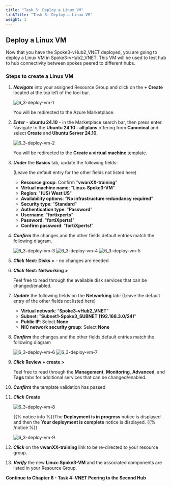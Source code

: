 ```yaml
---
title: "Task 3: Deploy a Linux VM"
linkTitle: "Task 3: Deploy a Linux VM"
weight: 3
---
```


## Deploy a Linux VM

Now that you have the Spoke3-vHub2_VNET deployed, you are going to deploy a Linux VM in Spoke3-vHub2_VNET. This VM will be used to test hub to hub connectivity between spokes peered to different hubs.

### Steps to create a Linux VM

1. ***Navigate*** into your assigned Resource Group and click on the **+ Create** located at the top left of the tool bar.

    ![6_3-deploy-vm-1](../images/6_3-deploy-vm-1.PNG)  

    You will be redirected to the Azure Marketplace.

1. ***Enter***  - **ubuntu 24.10** - in the Marketplace search bar, then press enter.  Navigate to the **Ubuntu 24.10 - all plans** offering from **Canonical** and select **Create** and **Ubuntu Server 24.10**.

    ![6_3-deploy-vm-2](../images/6_3-deploy-vm-2.PNG)

    You will be redirected to the **Create a virtual machine** template.

1. ***Under*** the **Basics** tab, update the following fields:

    (Leave the default entry for the other fields not listed here)
    - **Resource group**:  Confirm "**vwanXX-training**"
    - **Virtual machine name**:  "**Linux-Spoke3-VM**"
    - **Region**: "**(US) West US**"
    - **Availability options**:  "**No infrastructure redundancy required**"
    - **Security type**:  "**Standard**"
    - **Authentication type**:  "**Password**"
    - **Username**:  "**fortixperts**"
    - **Password**:  "**fortiXperts!**"
    - **Confirm password**:  "**fortiXperts!**"

1. ***Confirm*** the changes and the other fields default entries match the following diagram.

    ![6_3-deploy-vm-3](../images/6_3-deploy-vm-3.PNG)
    ![6_3-deploy-vm-4](../images/6_3-deploy-vm-4.PNG)
    ![6_3-deploy-vm-5](../images/6_3-deploy-vm-5.PNG)

1. ***Click*** **Next: Disks >** - no changes are needed

1. ***Click*** **Next: Networking >**

    Feel free to read through the available disk services that can be changed/enabled.

1. ***Update*** the following fields on the **Networking** tab: (Leave the default entry of the other fields not listed here)

    - **Virtual network**:  "**Spoke3-vHub2_VNET**"
    - **Subnet**:  "**Subnet1-Spoke3_SUBNET (192.168.3.0/24)**"
    - **Public IP**:  Select **None**
    - **NIC network security group**:  Select **None**

1. ***Confirm*** the changes and the other fields default entries match the following diagram

    ![6_3-deploy-vm-6](../images/6_3-deploy-vm-6.PNG)
    ![6_3-deploy-vm-7](../images/6_3-deploy-vm-7.PNG)

1. ***Click*** **Review + create >**

    Feel free to read through the **Management**, **Monitoring**, **Advanced**, and **Tags** tabs for additional services that can be changed/enabled.

1. ***Confirm*** the template validation has passed

1. ***Click*** **Create**

    ![6_3-deploy-vm-8](../images/6_3-deploy-vm-8.PNG)

    {{% notice info %}}The **Deployment is in progress** notice is displayed and then the **Your deployment is complete** notice is displayed. {{% /notice %}}

    ![6_3-deploy-vm-9](../images/6_3-deploy-vm-9.PNG)

1. ***Click*** on the **vwanXX-training** link to be re-directed to your resource group.

1. ***Verify*** the new **Linux-Spoke3-VM** and the associated components are listed in your Resource Group.

**Continue to Chapter 6 - Task 4: VNET Peering to the Second Hub**
